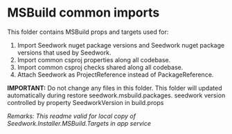 # MSBuild common imports

This folder contains MSBuild props and targets used for: 

1. Import Seedwork nuget package versions and Seedwork nuget package versions that used by Seedwork.
2. Import common csproj properties along all codebase.
3. Import common csproj checks shared along all codebase.
4. Attach Seedwork as ProjectReference instead of PackageReference.

__IMPORTANT:__ Do not change any files in this folder. This folder will updated automatically during restore seedwork.msbuild.packages. seedwork version controlled by property SeedworkVersion in build.props

*Remarks: This readme valid for local copy of Seedwork.Installer.MSBuild.Targets in app service*